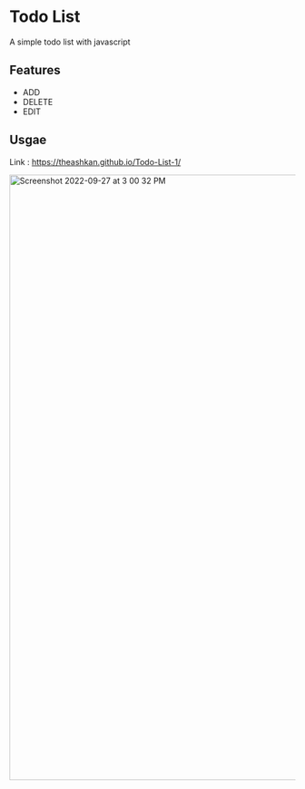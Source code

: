 # Todo List 
A simple todo list with javascript
## Features 

- ADD
- DELETE
- EDIT
 
 ## Usgae 
 
 Link : https://theashkan.github.io/Todo-List-1/

<img width="1068" alt="Screenshot 2022-09-27 at 3 00 32 PM" src="https://user-images.githubusercontent.com/73990701/192519835-1011d52a-1f00-43e2-b4c7-fa4c2ebaba4d.png">
